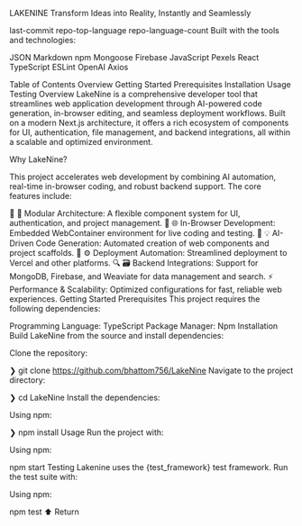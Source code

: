 LAKENINE
Transform Ideas into Reality, Instantly and Seamlessly

last-commit repo-top-language repo-language-count
Built with the tools and technologies:

JSON Markdown npm Mongoose Firebase JavaScript
Pexels React TypeScript ESLint OpenAI Axios

Table of Contents
Overview
Getting Started
Prerequisites
Installation
Usage
Testing
Overview
LakeNine is a comprehensive developer tool that streamlines web application development through AI-powered code generation, in-browser editing, and seamless deployment workflows. Built on a modern Next.js architecture, it offers a rich ecosystem of components for UI, authentication, file management, and backend integrations, all within a scalable and optimized environment.

Why LakeNine?

This project accelerates web development by combining AI automation, real-time in-browser coding, and robust backend support. The core features include:

🧩 🎯 Modular Architecture: A flexible component system for UI, authentication, and project management.
🚀 🌐 In-Browser Development: Embedded WebContainer environment for live coding and testing.
🤖 💡 AI-Driven Code Generation: Automated creation of web components and project scaffolds.
🔄 ⚙️ Deployment Automation: Streamlined deployment to Vercel and other platforms.
🔍 🗃️ Backend Integrations: Support for MongoDB, Firebase, and Weaviate for data management and search.
⚡ Performance & Scalability: Optimized configurations for fast, reliable web experiences.
Getting Started
Prerequisites
This project requires the following dependencies:

Programming Language: TypeScript
Package Manager: Npm
Installation
Build LakeNine from the source and install dependencies:

Clone the repository:

❯ git clone https://github.com/bhattom756/LakeNine
Navigate to the project directory:

❯ cd LakeNine
Install the dependencies:

Using npm:

❯ npm install
Usage
Run the project with:

Using npm:

npm start
Testing
Lakenine uses the {test_framework} test framework. Run the test suite with:

Using npm:

npm test
⬆ Return
